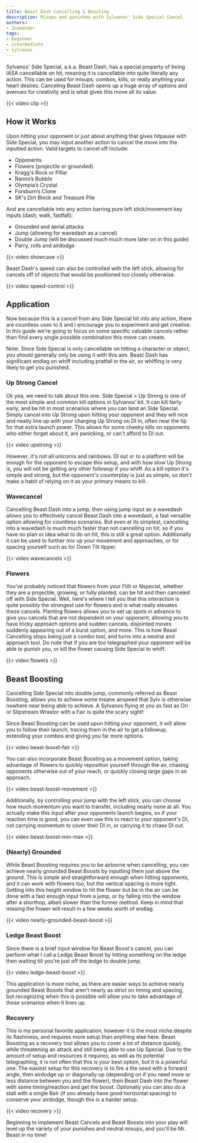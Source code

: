 ```yaml
---
title: Beast Dash Cancelling & Boosting
description: Mixups and punishes with Sylvanos' Side Special Cancel
authors:
- Zoomander
tags:
- beginner
- intermediate
- sylvanos
---
```


Sylvanos' Side Special, a.k.a. Beast Dash, has a special property of being IASA cancellable on hit, meaning it is cancellable into quite literally any action. This can be used for mixups, combos, kills, or really anything your heart desires. Canceling Beast Dash opens up a huge array of options and avenues for creativity and is what gives this move all its value.

{{< video clip >}}

## How it Works

Upon hitting your opponent or just about anything that gives hitpause with Side Special, you may input another action to cancel the move into the inputted action. Valid targets to cancel off include:

- Opponents
- Flowers (projectile or grounded)
- Kragg's Rock or Pillar
- Ranno’s Bubble
- Olympia’s Crystal
- Forsburn’s Clone
- SK's Dirt Block and Treasure Pile

And are cancellable into any action barring pure left stick/movement key inputs (dash, walk, fastfall):

- Grounded and aerial attacks
- Jump (allowing for wavedash as a cancel)
- Double Jump (will be discussed much much more later on in this guide)
- Parry, rolls and airdodge

{{< video showcase >}}

Beast Dash's speed can also be controlled with the left stick, allowing for cancels off of objects that would be positioned too closely otherwise.

{{< video speed-control >}}

## Application

Now because this is a cancel from any Side Special hit into any action, there are countless uses to it and I encourage you to experiment and get creative. In this guide we're going to focus on some specific valuable cancels rather than find every single possible combination this move can create.

Note: Since Side Special is only cancellable on hitting a character or object, you should generally only be using it with this aim. Beast Dash has significant endlag on whiff including pratfall in the air, so whiffing is very likely to get you punished.

### Up Strong Cancel

Ok yea, we need to talk about this one. Side Special > Up Strong is one of the most simple and common kill options in Sylvanos’ kit. It can kill fairly early, and be hit in most scenarios where you can land an Side Special. Simply cancel into Up Strong upon hitting your opponent and they will nice and neatly line up with your charging Up Strong on DI in, often near the tip for that extra launch power. This allows for some cheeky kills on opponents who either forget about it, are panicking, or can't afford to DI out.

{{< video upstrong >}}

However, it's not all unicorns and rainbows. DI out or to a platform will be enough for the opponent to escape this setup, and with how slow Up Strong is, you will not be getting any other followup if you whiff. As a kill option it's simple and strong, but the opponent's counterplay is just as simple, so don't make a habit of relying on it as your primary means to kill.

### Wavecancel

Cancelling Beast Dash into a jump, then using jump input as a wavedash allows you to effectively cancel Beast Dash into a wavedash, a fast versatile option allowing for countless scenarios. But even at its simplest, cancelling into a wavedash is much much faster than not cancelling on hit, so if you have no plan or idea what to do on hit, this is still a great option. Additionally it can be used to further mix up your movement and approaches, or for spacing yourself such as for Down Tilt tipper.

{{< video wavecancels >}}

### Flowers

You’ve probably noticed that flowers from your Ftilt or Nspecial, whether they are a projectile, growing, or fully planted, can be hit and then canceled off with Side Special. Well, here's where I tell you that this interaction is quite possibly the strongest use for flowers and is what really elevates these cancels. Planting flowers allows you to set up spots in advance to give you cancels that are not dependent on your opponent, allowing you to have tricky approach options and sudden cancels, disjointed moves suddenly appearing out of a burst option, and more. This is how Beast Cancelling stops being just a combo tool, and turns into a neutral and approach tool. Do note that if you are too telegraphed your opponent will be able to punish you, or kill the flower causing Side Special to whiff.

{{< video flowers >}}

## Beast Boosting

Cancelling Side Special into double jump, commonly referred  as Beast Boosting, allows you to achieve some insane airspeed that Sylv is otherwise nowhere near being able to achieve. A Sylvanos flying at you as fast as Ori or Slipstream Wrastor with a Fair is quite the scary sight!

Since Beast Boosting can be used upon hitting your opponent, it will allow you to follow their launch, tracing them in the air to get a followup, extending your combos and giving you far more options.

{{< video beast-boost-fair >}}

You can also incorporate Beast Boosting as a movement option, taking advantage of flowers to quickly reposition yourself through the air, chasing opponents otherwise out of your reach, or quickly closing large gaps in an approach.

{{< video beast-boost-movement >}}

Additionally, by controlling your jump with the left stick, you can choose how much momentum you want to transfer, including nearly none at all. You actually make this input after your opponents launch begins, so if your reaction time is good, you can even use this to react to your opponent's DI, not carrying momentum to cover their DI in, or carrying it to chase DI out.

{{< video beast-boost-min-max >}}

### (Nearly) Grounded

While Beast Boosting requires you to be airborne when cancelling, you can achieve nearly grounded Beast Boosts by inputting them just above the ground. This is simple and straightforward enough when hitting opponents, and it can work with flowers too, but the vertical spacing is more tight. Getting into this height window to hit the flower but be in the air can be done with a fast enough input from a jump, or by falling into the window after a shorthop, albeit slower than the former method. Keep in mind that missing the flower will result in a few weeks worth of endlag.

{{< video nearly-grounded-beast-boost >}}

### Ledge Beast Boost

Since there is a brief input window for Beast Boost's cancel, you can perform what I call a Ledge Beast Boost by hitting something on the ledge then waiting till you're just off the ledge to double jump.

{{< video ledge-beast-boost >}}

This application is more niche, as there are easier ways to achieve nearly grounded Beast Boosts that aren't nearly as strict on timing and spacing, but recognizing when this is possible will allow you to take advantage of those scenarios when it lines up.

### Recovery

This is my personal favorite application, however it is the most niche despite its flashiness, and requires more setup than anything else here. Beast Boosting as a recovery tool allows you to cover a lot of distance quickly, while threatening an attack and still being able to use Up Special. Due to the amount of setup and resources it requires, as well as its potential telegraphing, it is not often that this is your best option, but it is a powerful one. The easiest setup for this recovery is to fire a the seed with a forward angle, then airdodge up or diagonally up (depending on if you need more or less distance between you and the flower), then Beast Dash into the flower with some timing/reaction and get the boost. Optionally you can also do a stall with a single Bair (if you already have good horizontal spacing) to conserve your airdodge, though this is a harder setup.

{{< video recovery >}}

Beginning to implement Beast Cancels and Beast Boosts into your play will level up the variety of your punishes and neutral mixups, and you'll be Mr. Beast in no time!
